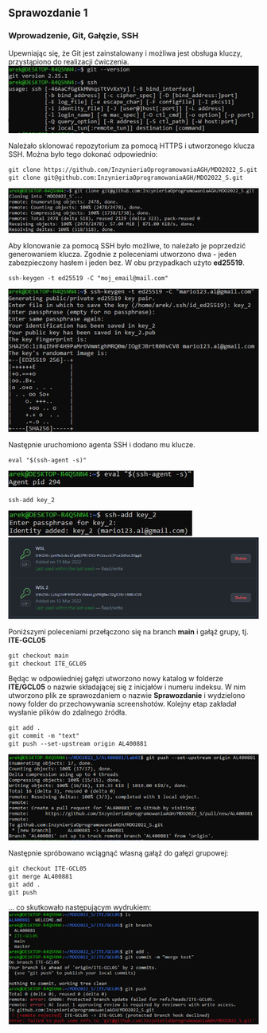 ## Sprawozdanie 1

### Wprowadzenie, Git, Gałęzie, SSH

Upewniając się, że Git jest zainstalowany i możliwa jest obsługa kluczy, przystąpiono do realizacji ćwiczenia. 
![#1](./screenshots/1.JPG)

Należało sklonować repozytorium za pomocą HTTPS i utworzonego klucza SSH. Można było tego dokonać odpowiednio:
```
git clone https://github.com/InzynieriaOprogramowaniaAGH/MDO2022_S.git
git clone git@github.com:InzynieriaOprogramowaniaAGH/MDO2022_S.git
```

![#5](./screenshots/5.JPG)

Aby klonowanie za pomocą SSH było możliwe, to należało je poprzedzić generowaniem klucza. Zgodnie z poleceniami utworzono dwa - jeden zabezpieczony hasłem i jeden bez. W obu przypadkach użyto **ed25519**.
```shell
ssh-keygen -t ed25519 -C "moj_email@mail.com"
```
![#2](./screenshots/2.JPG)

Następnie uruchomiono agenta SSH i dodano mu klucze.
```shell
eval "$(ssh-agent -s)"
```
![#3](./screenshots/3.JPG)

```shell
ssh-add key_2
```
![#4](./screenshots/4.JPG)
![#6](./screenshots/6.PNG)

Poniższymi poleceniami przełączono się na branch **main** i gałąź grupy, tj. **ITE-GCL05**
```git
git checkout main
git checkout ITE_GCL05
```

Będąc w odpowiedniej gałęzi utworzono nowy katalog w folderze **ITE/GCL05** o nazwie składającej się z inicjałów i numeru indeksu. W nim utworzono plik ze sprawozdaniem o nazwie **Sprawozdanie** i wydzielono nowy folder do przechowywania screenshotów. Kolejny etap zakładał wysłanie plików do zdalnego źródła.
```
git add .
git commit -m "text"
git push --set-upstream origin AL400881
```
![#12](./screenshots/12.PNG)

Następnie spróbowano wciągnąć własną gałąź do gałęzi grupowej:
```
git checkout ITE-GCL05
git merge AL400881
git add .
git push
```
... co skutkowało następującym wydrukiem:
![#13](./screenshots/13.PNG)
